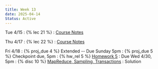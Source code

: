 ```yaml
---
title: Week 13
date: 2025-04-14
Status: Active
---
```


Tue 4/15
: {% lec 21 %}
  : [Course Notes](https://data101.org/notes/12-sampling/sampling.html#reservori-sampling)
  
Thu 4/17
: {% lec 22 %}
  : [Course Notes](https://data101.org/notes/7-transactions/transactions.html)

Fri 4/18
: {% proj_due 4 %} Extended -- Due Sunday 5pm
: {% proj_due 5 %} Checkpoint due, 5pm
: {% hw_rel 5 %} [Homework 5](https://www.gradescope.com/courses/959541/assignments/6064366)
  : Due Wed 4/30, 5pm
: {% disc 10 %} [MapReduce, Sampling, Transactions](https://drive.google.com/file/d/1mja96N2yTzh-N9g1Af1n-KmyaBFGy5_F/view?usp=sharing) 
  : Solution

<!--
Thu 8/29
: {% lec 1 %}
  : [Pre-Semester Form](https://docs.google.com/forms/d/e/1FAIpQLSdalE7Mi5AIidLUFjJMU-BoQhcGrucIZPcIiQHKAzdkcoIU6Q/viewform)
: {% disc 1 %} [SQL Review](https://drive.google.com/file/d/1t3Ob8P2QRz3zSmkJdwbh6pVDrOuqm8tV/view?usp=sharing)
  : [Solution](https://drive.google.com/file/d/1V-JpFmOymMaozOeErNO4uS8zOw-DPV8J/view?usp=sharing), [Code](https://data101.datahub.berkeley.edu/hub/user-redirect/git-pull?repo=https%3A%2F%2Fgithub.com%2Fcal-data-eng%2Ffa24-materials&urlpath=lab%2Ftree%2Ffa24-materials%2Fdisc%2Fdisc01%2Fdisc01.ipynb&branch=main){:target="\_blank"}

Friday 8/30
: {% proj_rel 0 %} [SQL Review](https://data101.datahub.berkeley.edu/hub/user-redirect/git-pull?repo=https%3A%2F%2Fgithub.com%2Fcal-data-eng%2Ffa24-materials&urlpath=lab%2Ftree%2Ffa24-materials%2Fproj%2Fproj0%2Fproj0.ipynb&branch=main)
  : Due <del>Wed 9/4</del> Thu 9/5, 5pm
  <br/>[Notes](https://data101.org/notes/1-SQL/)
-->
